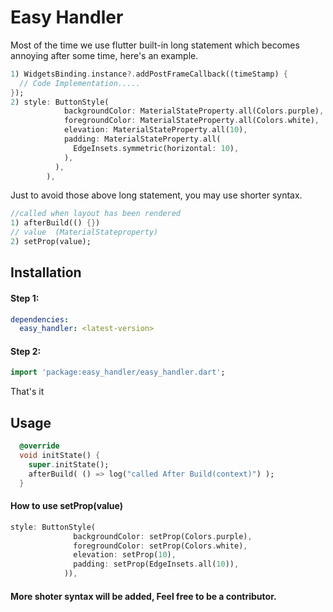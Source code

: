 # Easy Handler

Most of the time we use flutter built-in long statement which becomes annoying after some time, here's an example.

```dart
1) WidgetsBinding.instance?.addPostFrameCallback((timeStamp) {
  // Code Implementation.....
});
2) style: ButtonStyle(
            backgroundColor: MaterialStateProperty.all(Colors.purple),
            foregroundColor: MaterialStateProperty.all(Colors.white),
            elevation: MaterialStateProperty.all(10),
            padding: MaterialStateProperty.all(
              EdgeInsets.symmetric(horizontal: 10),
            ),
          ),
        ),

```

Just to avoid those above long statement, you may use shorter syntax.

```dart
//called when layout has been rendered
1) afterBuild(() {})
// value  (MaterialStateproperty)
2) setProp(value);
```

## Installation

#### Step 1:

```yaml
dependencies:
  easy_handler: <latest-version>
```

#### Step 2:

```dart
import 'package:easy_handler/easy_handler.dart';
```

That's it

## Usage

```dart
  @override
  void initState() {
    super.initState();
    afterBuild( () => log("called After Build(context)") );
  }
```

#### How to use setProp(value)

```dart
style: ButtonStyle(
              backgroundColor: setProp(Colors.purple),
              foregroundColor: setProp(Colors.white),
              elevation: setProp(10),
              padding: setProp(EdgeInsets.all(10)),
            )),
```

#### More shoter syntax will be added, Feel free to be a contributor.
